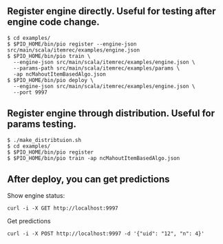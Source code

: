 
## Register engine directly. Useful for testing after engine code change.
```
$ cd examples/
$ $PIO_HOME/bin/pio register --engine-json src/main/scala/itemrec/examples/engine.json
$ $PIO_HOME/bin/pio train \
  --engine-json src/main/scala/itemrec/examples/engine.json \
  --params-path src/main/scala/itemrec/examples/params \
  -ap ncMahoutItemBasedAlgo.json
$ $PIO_HOME/bin/pio deploy \
  --engine-json src/main/scala/itemrec/examples/engine.json \
  --port 9997
```


## Register engine through distribution. Useful for params testing.
```
$ ./make_distribtuion.sh
$ cd examples/
$ $PIO_HOME/bin/pio register
$ $PIO_HOME/bin/pio train -ap ncMahoutItemBasedAlgo.json
```

## After deploy, you can get predictions

Show engine status:
```
curl -i -X GET http://localhost:9997
```

Get predictions
```
curl -i -X POST http://localhost:9997 -d '{"uid": "12", "n": 4}'
```

